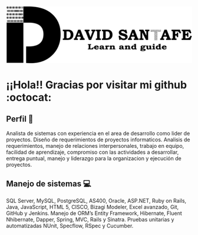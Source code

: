 ![David Santafe](https://raw.githubusercontent.com/dsantafe/dsantafe/master/my-web-resources/logo-2020/black/Logo.png?raw=true)

# ¡¡Hola!! Gracias por visitar mi github :octocat:
## Perfil :necktie:
Analista de sistemas con experiencia en el area de desarrollo como lider de proyectos. Diseño de requerimientos de proyectos informaticos.  Analisis de requerimientos, manejo de relaciones interpersonales, trabajo en equipo, facilidad de aprendizaje, compromiso con las actividades a desarrollar, entrega puntual, manejo y liderazgo para la organizacion y ejecución de proyectos. 
## Manejo de sistemas :computer:
SQL Server, MySQL, PostgreSQL, AS400, Oracle, ASP.NET, Ruby on Rails, Java, JavaScript, HTML 5, CISCO, Bizagi Modeler, Excel avanzado, Git, GitHub y Jenkins. Manejo de ORM’s Entity Framework, Hibernate, Fluent Nhibernate, Dapper, Spring, MVC, Rails y Sinatra. Pruebas unitarias y automatizadas NUnit, Specflow, RSpec y Cucumber. 
